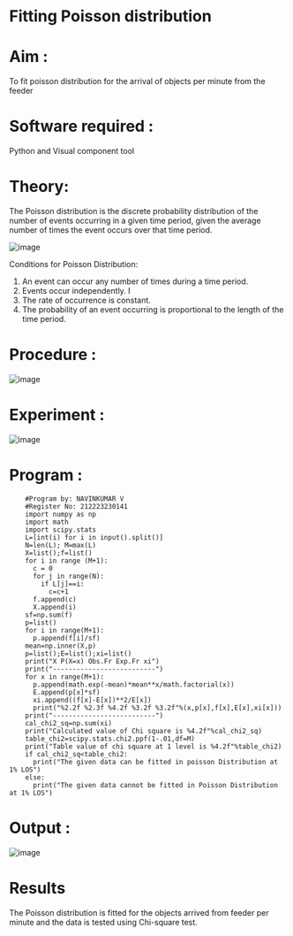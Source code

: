 # Fitting Poisson  distribution
# Aim : 

To fit poisson distribution for the arrival of objects per minute from the feeder

# Software required :  

Python and Visual component tool

# Theory:

The Poisson distribution is the discrete probability distribution of the number of events occurring in a given time period, given the average number of times the event occurs over that time period.

![image](https://user-images.githubusercontent.com/104613195/166248326-fd042076-8b0b-40c4-8b11-1d8e8fcb74db.png)

 Conditions for Poisson Distribution:

1. An event can occur any number of times during a time period.
2. Events occur independently. I
3. The rate of occurrence is constant.
4. The probability of an event occurring is proportional to the length of the time period. 
 
# Procedure :

![image](https://user-images.githubusercontent.com/104613195/166251988-d0c53205-6080-4f7b-ae4c-398178586637.png)

# Experiment :

![image](https://user-images.githubusercontent.com/103921593/230282876-f4a5afbf-cac1-4648-a1b0-c78840638a8e.png)

# Program :
        #Program by: NAVINKUMAR V
        #Register No: 212223230141
        import numpy as np
        import math
        import scipy.stats
        L=[int(i) for i in input().split()]
        N=len(L); M=max(L)
        X=list();f=list()
        for i in range (M+1):
          c = 0
          for j in range(N):
            if L[j]==i:
              c=c+1
          f.append(c)
          X.append(i)
        sf=np.sum(f)
        p=list()
        for i in range(M+1):
          p.append(f[i]/sf)
        mean=np.inner(X,p)
        p=list();E=list();xi=list()
        print("X P(X=x) Obs.Fr Exp.Fr xi")
        print("--------------------------")
        for x in range(M+1):
          p.append(math.exp(-mean)*mean**x/math.factorial(x))
          E.append(p[x]*sf)
          xi.append((f[x]-E[x])**2/E[x])
          print("%2.2f %2.3f %4.2f %3.2f %3.2f"%(x,p[x],f[x],E[x],xi[x]))
        print("--------------------------")
        cal_chi2_sq=np.sum(xi)
        print("Calculated value of Chi square is %4.2f"%cal_chi2_sq)
        table_chi2=scipy.stats.chi2.ppf(1-.01,df=M)
        print("Table value of chi square at 1 level is %4.2f"%table_chi2)
        if cal_chi2_sq<table_chi2:
          print("The given data can be fitted in poisson Distribution at 1% LOS")
        else:
          print("The given data cannot be fitted in Poisson Distribution at 1% LOS")
# Output : 
![image](https://github.com/user-attachments/assets/59b3ce7d-028c-4053-babf-7d692c8d726b)
# Results

The Poisson distribution is fitted for the objects arrived from feeder per minute and the data is tested using Chi-square test. 
 
